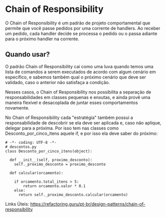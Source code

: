 # Chain of Responsibility
O Chain of Responsibility é um padrão de projeto comportamental que permite que você passe pedidos por uma corrente de handlers. Ao receber um pedido, cada handler decide se processa o pedido ou o passa adiante para o próximo handler na corrente.


## Quando usar?
O padrão Chain of Responsibility cai como uma luva quando temos uma lista de comandos a serem executados de acordo com algum cenário em específico, e sabemos também qual o próximo cenário que deve ser validado, caso o anterior não satisfaça a condição.

Nesses casos, o Chain of Responsibility nos possibilita a separação de responsabilidades em classes pequenas e enxutas, e ainda provê uma maneira flexível e desacoplada de juntar esses comportamentos novamente.

No Chain of Responsibility cada "estratégia" também possui a responsabilidade de descobrir se ela deve ser aplicada e, caso não aplique, delegar para a próxima. Por isso tem nas classes como Desconto_por_cinco_itens aquele if, e por isso ela deve saber do próximo:

```
# -*- coding: UTF-8 -*-
# descontos.py
class Desconto_por_cinco_itens(object):

  def __init__(self, proximo_desconto):
    self._proximo_desconto = proximo_desconto

  def calcular(orcamento):

    if orcamento.total_itens > 5:
        return orcamento.valor * 0.1
    else: 
      return self._proximo_desconto.calcular(orcamento)
```


Links Úteis: 
https://refactoring.guru/pt-br/design-patterns/chain-of-responsibility